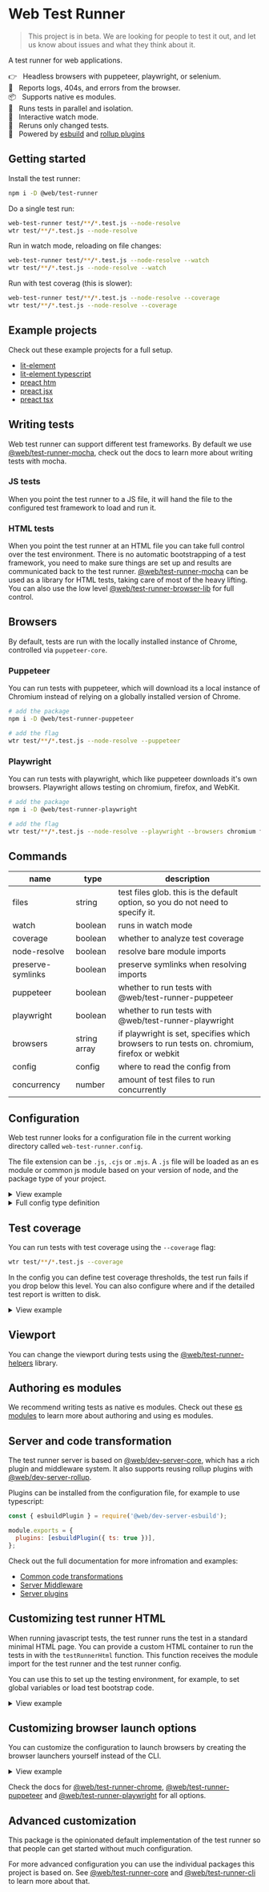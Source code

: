 # Web Test Runner

> This project is in beta. We are looking for people to test it out, and let us know about issues and what they think about it.

A test runner for web applications.

👉&nbsp;&nbsp; Headless browsers with puppeteer, playwright, or selenium.
\
🚧&nbsp;&nbsp; Reports logs, 404s, and errors from the browser.
\
📦&nbsp;&nbsp; Supports native es modules.
\
🔧&nbsp;&nbsp; Runs tests in parallel and isolation.
\
👀&nbsp;&nbsp; Interactive watch mode.
\
🏃&nbsp;&nbsp; Reruns only changed tests.
\
🚀&nbsp;&nbsp; Powered by [esbuild](https://github.com/modernweb-dev/web/tree/master/packages/dev-server-esbuild) and [rollup plugins](https://github.com/modernweb-dev/web/tree/master/packages/dev-server-rollup)

## Getting started

Install the test runner:

```bash
npm i -D @web/test-runner
```

Do a single test run:

```bash
web-test-runner test/**/*.test.js --node-resolve
wtr test/**/*.test.js --node-resolve
```

Run in watch mode, reloading on file changes:

```bash
web-test-runner test/**/*.test.js --node-resolve --watch
wtr test/**/*.test.js --node-resolve --watch
```

Run with test coverag (this is slower):

```bash
web-test-runner test/**/*.test.js --node-resolve --coverage
wtr test/**/*.test.js --node-resolve --coverage
```

## Example projects

Check out these example projects for a full setup.

- [lit-element](https://github.com/modernweb-dev/web/tree/master/demo/projects/lit-element)
- [lit-element typescript](https://github.com/modernweb-dev/web/tree/master/demo/projects/lit-element-ts)
- [preact htm](https://github.com/modernweb-dev/web/tree/master/demo/projects/preact-htm)
- [preact jsx](https://github.com/modernweb-dev/web/tree/master/demo/projects/preact-jsx)
- [preact tsx](https://github.com/modernweb-dev/web/tree/master/demo/projects/preact-tsx)

## Writing tests

Web test runner can support different test frameworks. By default we use [@web/test-runner-mocha](https://github.com/modernweb-dev/web/tree/master/packages/test-runner-mocha), check out the docs to learn more about writing tests with mocha.

### JS tests

When you point the test runner to a JS file, it will hand the file to the configured test framework to load and run it.

### HTML tests

When you point the test runner at an HTML file you can take full control over the test environment. There is no automatic bootstrapping of a test framework, you need to make sure things are set up and results are communicated back to the test runner. [@web/test-runner-mocha](https://github.com/modernweb-dev/web/tree/master/packages/test-runner-mocha) can be used as a library for HTML tests, taking care of most of the heavy lifting. You can also use the low level [@web/test-runner-browser-lib](https://github.com/modernweb-dev/web/tree/master/packages/test-runner-browser-lib) for full control.

## Browsers

By default, tests are run with the locally installed instance of Chrome, controlled via `puppeteer-core`.

### Puppeteer

You can run tests with puppeteer, which will download its a local instance of Chromium instead of relying on a globally installed version of Chrome.

```bash
# add the package
npm i -D @web/test-runner-puppeteer

# add the flag
wtr test/**/*.test.js --node-resolve --puppeteer
```

### Playwright

You can run tests with playwright, which like puppeteer downloads it's own browsers. Playwright allows testing on chromium, firefox, and WebKit.

```bash
# add the package
npm i -D @web/test-runner-playwright

# add the flag
wtr test/**/*.test.js --node-resolve --playwright --browsers chromium firefox webkit
```

## Commands

| name              | type         | description                                                                                 |
| ----------------- | ------------ | ------------------------------------------------------------------------------------------- |
| files             | string       | test files glob. this is the default option, so you do not need to specify it.              |
| watch             | boolean      | runs in watch mode                                                                          |
| coverage          | boolean      | whether to analyze test coverage                                                            |
| node-resolve      | boolean      | resolve bare module imports                                                                 |
| preserve-symlinks | boolean      | preserve symlinks when resolving imports                                                    |
| puppeteer         | boolean      | whether to run tests with @web/test-runner-puppeteer                                        |
| playwright        | boolean      | whether to run tests with @web/test-runner-playwright                                       |
| browsers          | string array | if playwright is set, specifies which browsers to run tests on. chromium, firefox or webkit |
| config            | config       | where to read the config from                                                               |
| concurrency       | number       | amount of test files to run concurrently                                                    |

## Configuration

Web test runner looks for a configuration file in the current working directory called `web-test-runner.config`.

The file extension can be `.js`, `.cjs` or `.mjs`. A `.js` file will be loaded as an es module or common js module based on your version of node, and the package type of your project.

<details>
<summary>View example</summary>

```js
module.exports = {
  concurrency: 10,
  nodeResolve: true,
  watch: true,
  // in a monorepo you need to set set the root dir to resolve modules
  rootDir: '../../',
};
```

</details>

<details>
  <summary>Full config type definition</summary>

```ts
import { Plugin, Middleware } from '@web/dev-server';

export interface CoverageThresholdConfig {
  statements: number;
  branches: number;
  functions: number;
  lines: number;
}

export interface CoverageConfig {
  include?: string[];
  exclude?: string[];
  threshold?: CoverageThresholdConfig;
  report: boolean;
  reportDir: string;
}

export interface TestRunnerConfig {
  files: string | string[];
  concurrency?: number;
  watch?: boolean;
  nodeResolve?: boolean;
  preserveSymlinks?: boolean;

  testFramework?: string;
  browsers?: BrowserLauncher | BrowserLauncher[];
  server?: Server;

  middleware?: Middleware[];
  plugins?: Plugin[];

  protocol?: string;
  hostname?: string;
  port?: number;

  testRunnerHtml?: (config: TestRunnerConfig) => string;

  coverage?: boolean;
  coverageConfig?: CoverageConfig;

  browserStartTimeout?: number;
  sessionStartTimeout?: number;
  sessionFinishTimeout?: number;
  staticLogging?: boolean;
}
```

</details>

## Test coverage

You can run tests with test coverage using the `--coverage` flag:

```bash
wtr test/**/*.test.js --coverage
```

In the config you can define test coverage thresholds, the test run fails if you drop below this level. You can also configure where and if the detailed test report is written to disk.

<details>
<summary>View example</summary>

```js
module.exports = {
  coverageConfig: {
    report: true,
    reportDir: 'test-coverage',
    threshold: {
      statements: 70,
      branches: 70,
      functions: 70,
      lines: 70,
    },
  },
};
```

</details>

## Viewport

You can change the viewport during tests using the [@web/test-runner-helpers](https://github.com/modernweb-dev/web/tree/master/packages/test-runner-helpers) library.

## Authoring es modules

We recommend writing tests as native es modules. Check out these [es modules](https://github.com/modernweb-dev/web/tree/master/packages/dev-server-core/docs/es-modules.md) to learn more about authoring and using es modules.

## Server and code transformation

The test runner server is based on [@web/dev-server-core](https://github.com/modernweb-dev/web/tree/master/packages/dev-server-core), which has a rich plugin and middleware system. It also supports reusing rollup plugins with [@web/dev-server-rollup](https://github.com/modernweb-dev/web/tree/master/packages/dev-server-rollup).

Plugins can be installed from the configuration file, for example to use typescript:

```js
const { esbuildPlugin } = require('@web/dev-server-esbuild');

module.exports = {
  plugins: [esbuildPlugin({ ts: true })],
};
```

Check out the full documentation for more infromation and examples:

- [Common code transformations](https://github.com/modernweb-dev/web/tree/master/packages/dev-server-core/docs/code-transformations.md)
- [Server Middleware](https://github.com/modernweb-dev/web/tree/master/packages/dev-server-core/docs/server-middleware.md)
- [Server plugins](https://github.com/modernweb-dev/web/tree/master/packages/dev-server-core/docs/server-plugins.md)

## Customizing test runner HTML

When running javascript tests, the test runner runs the test in a standard minimal HTML page. You can provide a custom HTML container to run the tests in with the `testRunnerHtml` function. This function receives the module import for the test runner and the test runner config.

You can use this to set up the testing environment, for example, to set global variables or load test bootstrap code.

<details>
  <summary>View example</summary>

```js
module.exports = {
  testRunnerHtml: (testRunnerImport, config) => `
    <html>
      <body>
        <script type="module">
          window.someGlobal = 'foo';
        </script>

        <script type="module">
          import '${testRunnerImport}';
        </script>
      </body>
    </html>
  `,
};
```

</details>

## Customizing browser launch options

You can customize the configuration to launch browsers by creating the browser launchers yourself instead of the CLI.

<details>
  <summary>View example</summary>

```js
// import the browser launcher you want to use
const { chromeLauncher } = require('@web/test-runner-chrome');

module.exports = {
  browsers: chromeLauncher({ launchOptions: { args: ['--no-sandbox'] } }),
};
```

</details>

Check the docs for [@web/test-runner-chrome](https://github.com/modernweb-dev/web/tree/master/packages/test-runner-chrome), [@web/test-runner-puppeteer](https://github.com/modernweb-dev/web/tree/master/packages/test-runner-puppeteer) and [@web/test-runner-playwright](https://github.com/modernweb-dev/web/tree/master/packages/test-runner-playwright) for all options.

## Advanced customization

This package is the opinionated default implementation of the test runner so that people can get started without much configuration.

For more advanced configuration you can use the individual packages this project is based on. See [@web/test-runner-core](https://github.com/modernweb-dev/web/tree/master/packages/test-runner-core) and [@web/test-runner-cli](https://github.com/modernweb-dev/web/tree/master/packages/test-runner-core) to learn more about that.
